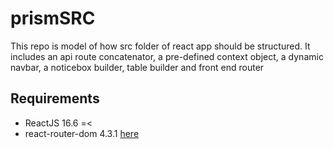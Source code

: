 # prismSRC
This repo is model of how src folder of react app should be structured. It includes an api route concatenator, a pre-defined context object, a dynamic navbar, a noticebox builder, table builder and front end router

## Requirements 
- ReactJS 16.6 =<
- react-router-dom 4.3.1 [here](https://www.npmjs.com/package/react-router-dom)
